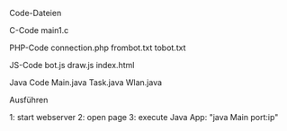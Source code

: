 Code-Dateien

C-Code
main1.c

PHP-Code
connection.php
frombot.txt
tobot.txt

JS-Code
bot.js
draw.js
index.html

Java Code
Main.java
Task.java
Wlan.java


Ausführen

1: start webserver
2: open page
3: execute Java App: "java Main port:ip"